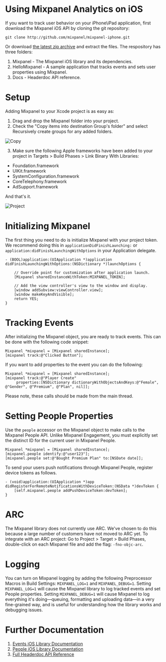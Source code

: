# Using Mixpanel Analytics on iOS #
If you want to track user behavior on your iPhone\iPad application, first
download the Mixpanel iOS API by cloning the git repository:

	git clone http://github.com/mixpanel/mixpanel-iphone.git

Or download [the latest zip
archive](https://github.com/mixpanel/mixpanel-iphone/zipball/master) and
extract the files. The respository has three folders:

1. Mixpanel - The Mixpanel iOS library and its dependencies.
2. HelloMixpanel - A sample application that tracks events and sets user
properties using Mixpanel.
4. Docs - Headerdoc API reference.

# Setup #
Adding Mixpanel to your Xcode project is as easy as:

1. Drag and drop the Mixpanel folder into your project. 
2. Check the "Copy items into destination Group's folder" and select
Recursively create groups for any added folders.

![Copy][copy]

3. Make sure the following Apple frameworks have been added to your project in Targets > Build Phases > Link Binary With Libraries:

- Foundation.framework
- UIKit.framework
- SystemConfiguration.framework
- CoreTelephony.framework
- AdSupport.framework

And that's it. 

![Project][project]

# Initializing Mixpanel #
The first thing you need to do is initialize Mixpanel with your project token.
We recommend doing this in `applicationDidFinishLaunching:` or
`application:didFinishLaunchingWithOptions` in your Application delegate. 
	
	- (BOOL)application:(UIApplication *)application didFinishLaunchingWithOptions:(NSDictionary *)launchOptions {    

	    // Override point for customization after application launch.
		[Mixpanel sharedInstanceWithToken:MIXPANEL_TOKEN];

	    // Add the view controller's view to the window and display.
	    [window addSubview:viewController.view];
	    [window makeKeyAndVisible];
	    return YES;
	}
	
# Tracking Events #
After initializing the Mixpanel object, you are ready to track events. This can
be done with the following code snippet:

    Mixpanel *mixpanel = [Mixpanel sharedInstance];
    [mixpanel track:@"Clicked Button"];
	
If you want to add properties to the event you can do the following:

    Mixpanel *mixpanel = [Mixpanel sharedInstance];
    [mixpanel track:@"Player Create" 
         properties:[NSDictionary dictionaryWithObjectsAndKeys:@"Female", @"Gender", @"Premium", @"Plan", nil]];

Please note, these calls should be made from the main thread.

# Setting People Properties #
Use the `people` accessor on the Mixpanel object to make calls to the Mixpanel
People API. Unlike Mixpanel Engagement, you must explicitly set the distinct ID
for the current user in Mixpanel People.

    Mixpanel *mixpanel = [Mixpanel sharedInstance];
    [mixpanel.people identify:@"user123"];
    [mixpanel.people set:@"Bought Premium Plan" to:[NSDate date]];

To send your users push notifications through Mixpanel People, register device
tokens as follows.

    - (void)application:(UIApplication *)app didRegisterForRemoteNotificationsWithDeviceToken:(NSData *)devToken {
        [self.mixpanel.people addPushDeviceToken:devToken];
    }

# ARC #
The Mixpanel library does not currently use ARC. We've chosen to do this
because a large number of customers have not moved to ARC yet. To integrate
with an ARC project: Go to Project > Target > Build Phases, double-click on
each Mixpanel file and add the flag: `-fno-objc-arc`.

# Logging #
You can turn on Mixpanel logging by adding the following Preprocessor Macros in
Build Settings: `MIXPANEL_LOG=1` and `MIXPANEL_DEBUG=1`. Setting
`MIXPANEL_LOG=1` will cause the Mixpanel library to log tracked events and set
People properties. Setting `MIXPANEL_DEBUG=1` will cause Mixpanel to log
everything it's doing—queuing, formatting and uploading data—in a very
fine-grained way, and is useful for understanding how the library works and
debugging issues.

# Further Documentation #
1. [Events iOS Library Documentation](https://mixpanel.com/docs/integration-libraries/iphone)
2. [People iOS Library Documentation](https://mixpanel.com/docs/people-analytics/iphone)
3. [Full Headerdoc API Reference](https://mixpanel.com/site_media/doctyl/uploads/iPhone-spec/Classes/Mixpanel/index.html)

[copy]: https://raw.github.com/mixpanel/mixpanel-iphone/master/Docs/Images/copy.png "Copy"
[project]: https://raw.github.com/mixpanel/mixpanel-iphone/master/Docs/Images/project.png "Project"
